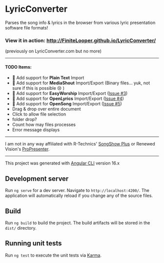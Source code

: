 LyricConverter
==================

Parses the song info &amp; lyrics in the browser from various lyric presentation software file formats!

### View it in action: http://FiniteLooper.github.io/LyricConverter/
(previously on LyricConverter.com but no more)

---
#### TODO Items:
* :page_facing_up: 		Add support for **Plain Text** Import
* :page_facing_up: 		Add support for **MediaShout** Import/Export (Binary files... yuk, not sure if this is possible :cry: )
* :page_facing_up: 		Add support for **EasyWorship** Import/Export ([Issue #3](https://github.com/FiniteLooper/LyricConverter/issues/3))
* :page_facing_up: 		Add support for **OpenLyrics** Import/Export ([Issue #4](https://github.com/FiniteLooper/LyricConverter/issues/4))
* :page_facing_up: 		Add support for **OpenSong** Import/Export ([Issue #5](https://github.com/FiniteLooper/LyricConverter/issues/5))
* Drag & drop over entire document
* Click to allow file selection
* folder drop?
* Count how may files processes
* Error message displays

---
I am not in any way affiliated with R-Technics' [SongShow Plus](http://songshowplus.com/) or Renewed Vision's [ProPresenter](http://www.renewedvision.com/propresenter.php).

----


This project was generated with [Angular CLI](https://github.com/angular/angular-cli) version 16.x

## Development server

Run `ng serve` for a dev server. Navigate to `http://localhost:4200/`. The application will automatically reload if you change any of the source files.

## Build

Run `ng build` to build the project. The build artifacts will be stored in the `dist/` directory.

## Running unit tests

Run `ng test` to execute the unit tests via [Karma](https://karma-runner.github.io).
